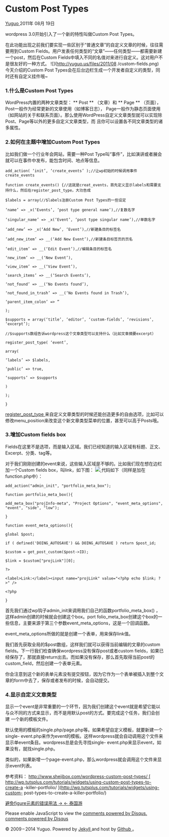 #  Custom Post Types

[ Yuguo ](http://yuguo.us) 2011年 08月 19日

wordpress 3.0开始引入了一个新的特性叫做Custom Post Types。

在此功能出现之前我们要实现一些区别于“普通文章”的自定义文章的时候，往往需要用到Custom
Fields。用户发表任何类型的“文章”——任何类型——都需要新建一个post，然后在Custom
Fields中填入不同的名值对来进行自定义。这对用户不是很友好的一种方式。 ![](http://yuguo.us/files/2011/08
/custom-fields.png) 今天介绍的Custom Post Types会在后台边栏生成一个开发者自定义的类型，同时还有自定义挂件哦~

###  1.什么是Custom Post Types

WordPress内置的两种文章类型： ** Post ** （文章）和 ** Page ** （页面），Post一般作为经常更新的文章使用（如博客日志），
Page一般作为静态页面使用（如网站的关于和联系页面）。那么使用WordPress自定义文章类型就可以实现除Post、Page等以外的更多自定义文章类型，而
且你可以设置各不同文章类型的诸多属性。

###  2.如何在主题中增加Custom Post Types

比如我们做一个行业年会网站，需要一种Post Type叫“事件”，比如演讲或者展会就可以在事件中发布，能包含时间、地点等信息。

    
    
    add_action( ‘init’, ‘create_events’ );//让wp初始的时候调用事件create_events
    
    function create_events() {//这就是creat_events，首先定义显示labels和需要支持什么，然后在register_post_type，大功告成
    
    $labels = array(//$labels注册Custom Post Types的一些设定
    
    ‘name’ => _x(‘Events’, ‘post type general name’),//复数名字
    
    ‘singular_name’ => _x(‘Event’, ‘post type singular name’),//单数名字
    
    ‘add_new’ => _x(‘Add New’, ‘Event’),//新建条目的标签名
    
    ‘add_new_item’ => __(‘Add New Event’),//新建条目标签页的页名
    
    ‘edit_item’ => __(‘Edit Event’),//编辑条目的标签名
    
    ‘new_item’ => __(‘New Event’),
    
    ‘view_item’ => __(‘View Event’),
    
    ‘search_items’ => __(‘Search Events’),
    
    ‘not_found’ => __(‘No Events found’),
    
    ‘not_found_in_trash’ => __(‘No Events found in Trash’),
    
    ‘parent_item_colon’ => ”
    
    );
    
    $supports = array(‘title’, ‘editor’, ‘custom-fields’, ‘revisions’, ‘excerpt’);
    
    //$supports数组告诉wordpress这个文章类型可以支持什么（比如文章摘要excerpt）
    
    register_post_type( ‘event’,
    
    array(
    
    ‘labels’ => $labels,
    
    ‘public’ => true,
    
    ‘supports’ => $supports
    
    )
    
    );
    
    }

[ register_post_type
](http://codex.wordpress.org/Function_Reference/register_post_type)
来自定义文章类型的时候还能创造更多的自由选项，比如可以修改menu_position来改变这个新文章类型菜单的位置，甚至可以高于Posts哦。

###  3.增加Custom fields box

Fields在这里不是选项，而是输入区域。我们已经知道的输入区域有标题、正文、Excerpt、分类、tag等。

对于我们刚刚创建的event来说，这些输入区域是不够的。比如我们现在想在边栏加一个Custom fields box，叫link，如下图： [
](http://yuguo.us/files/2011/08/custom-fields.png) [
![](http://yuguo.us/files/2011/08/project-options.png)
](http://yuguo.us/files/2011/08/project-options.png) 代码如下（同样是加在function.php中）：

    
    
    add_action("admin_init", "portfolio_meta_box");
    
    function portfolio_meta_box(){
    
    add_meta_box("projInfo-meta", "Project Options", "event_meta_options", "event", "side", "low");
    
    }
    
    function event_meta_options(){
    
    global $post;
    
    if ( defined('DOING_AUTOSAVE') && DOING_AUTOSAVE ) return $post_id;
    
    $custom = get_post_custom($post->ID);
    
    $link = $custom["projLink"][0];
    
    ?>
    
    <label>Link:</label><input name="projLink" value="<?php echo $link; ?>" />
    
    <?php
    
    }

首先我们通过wp钩子admin_init来调用我们自己的函数portfolio_meta_box() ，这样admin创建的时候就会创建这个box。port
folio_meta_box创建这个box的一些信息，主要来源于第三个参数event_meta_options，这是一个回调函数。

event_meta_options所做的就是创建一个表单，用来保存link值。

我们首先获取全局的$post数组，这样我们就可以获得当前编辑的文章的custom
fields。下一行我们检查确保wordpress没有保存post或者custom
fields，如果已经保存了，那就直接return出去。而如果没有保存，那么首先取得当前post的custom_field，然后创建一个表单元素。

你会注意到这个新的表单元素没有提交按钮，因为它作为一个表单被插入到整个文章的form中去了，保存或者发布的时候，会自动提交。

###  4.显示自定义文章类型

显示一个event是非常重要的一个环节，因为我们创建这个event就是希望它能以与众不同的方式来显示，而不是用默认post的方式。要完成这个任务，我们会创建
一个新的模板文件。

默认使用的模板的single.php/page.php等。如果希望自定义模板，就要新建一个single-
event.php来作为event的模板。这样wordpress就会自动调用这个文件来显示单event条目。wordpress总是会先寻找single-
event.php来显示event，如果没有，就找single.php。

类似的，如果新增一个page-event.php，那么wordpress就会调用这个文件来显示event列表。

参考资料： [ http://www.shejibox.com/wordpress-custom-post-types/
](http://www.shejibox.com/wordpress-custom-post-types/) [
http://wp.tutsplus.com/tutorials/widgets/using-custom-post-types-to-create-a
-killer-portfolio/ ](http://wp.tutsplus.com/tutorials/widgets/using-custom-
post-types-to-create-a-killer-portfolio/)

[ 避免figure元素的错误用法 → ](/weblog/common-mistakes-with-the-figure-element/) [ ←
泰国游 ](/weblog/about-thailand/)

Please enable JavaScript to view the [ comments powered by Disqus.
](http://disqus.com/?ref_noscript) [ comments powered by  Disqus
](http://disqus.com)

© 2009 – 2014 Yuguo. Powered by [ Jekyll ](https://github.com/mojombo/jekyll)
and host by [ Github ](https://github.com/yuguo) 。

